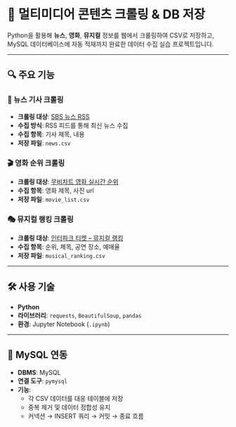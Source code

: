 # 🧩 멀티미디어 콘텐츠 크롤링 & DB 저장

Python을 활용해 **뉴스**, **영화**, **뮤지컬** 정보를 웹에서 크롤링하여 CSV로 저장하고,  
MySQL 데이터베이스에 자동 적재까지 완료한 데이터 수집 실습 프로젝트입니다.

---

## 🔍 주요 기능

### 📰 뉴스 기사 크롤링
- **크롤링 대상**: [SBS 뉴스 RSS](https://news.sbs.co.kr/news/rss.do)
- **수집 방식**: RSS 피드를 통해 최신 뉴스 수집
- **수집 항목**: 기사 제목, 내용
- **저장 파일**: `news.csv`

### 🎬 영화 순위 크롤링
- **크롤링 대상**: [무비차트 영화 실시간 순위](https://www.moviechart.co.kr/rank/realtime/index/image)
- **수집 항목**: 영화 제목, 사진 url
- **저장 파일**: `movie_list.csv`

### 🎭 뮤지컬 랭킹 크롤링
- **크롤링 대상**: [인터파크 티켓 – 뮤지컬 랭킹](https://tickets.interpark.com/contents/ranking?genre=MUSICAL)
- **수집 항목**: 순위, 제목, 공연 장소, 예매율
- **저장 파일**: `musical_ranking.csv`

---

## 🛠 사용 기술

- **Python**
- **라이브러리**: `requests`, `BeautifulSoup`, `pandas`
- **환경**: Jupyter Notebook (`.ipynb`)

---

## 💽 MySQL 연동

- **DBMS**: MySQL  
- **연결 도구**: `pymysql`
- **기능**:
  - 각 CSV 데이터를 대응 테이블에 저장
  - 중복 제거 및 데이터 정합성 유지
  - 커넥션 → INSERT 쿼리 → 커밋 → 종료 흐름

